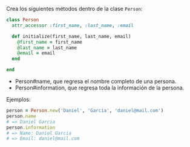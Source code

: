 Crea los siguientes métodos dentro de la clase `Person`:

```ruby
class Person
  attr_accessor :first_name, :last_name, :email

  def initialize(first_name, last_name, email)
    @first_name = first_name
    @last_name = last_name
    @email = email
  end

end
```

- Person#name, que regresa el nombre completo de una persona.
- Person#information, que regresa toda la información de la persona.

Ejemplos:

```ruby
person = Person.new('Daniel', 'Garcia', 'daniel@mail.com')
person.name
# => Daniel Garcia
person.information
# => Name: Daniel Garcia
# => Email: daniel@mail.com
```
